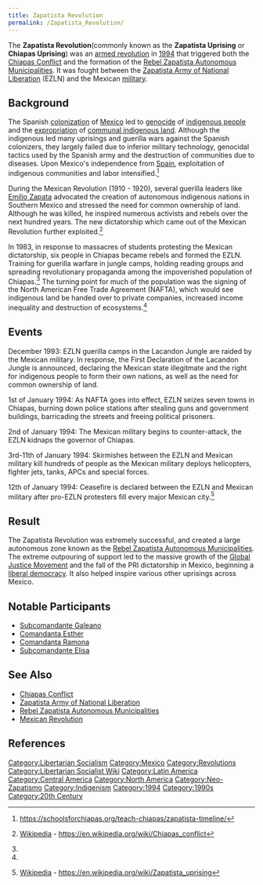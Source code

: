 ```yaml
---
title: Zapatista Revolution
permalink: /Zapatista_Revolution/
---
```


The **Zapatista Revolution**(commonly known as the **Zapatista
Uprising** or **Chiapas Uprising**) was an [armed
revolution](Revolution.md "wikilink") in
[1994](Timeline_of_Libertarian_Socialism.md "wikilink") that triggered both
the [Chiapas Conflict](Chiapas_Conflict.md "wikilink") and the formation of
the [Rebel Zapatista Autonomous
Municipalities](Rebel_Zapatista_Autonomous_Municipalities.md "wikilink").
It was fought between the [Zapatista Army of National
Liberation](Zapatista_Army_of_National_Liberation.md "wikilink") (EZLN) and
the Mexican [military](military.md "wikilink").

## Background

The Spanish [colonization](Colonialism.md "wikilink") of
[Mexico](Mexico.md "wikilink") led to [genocide](genocide.md "wikilink") of
[indigenous people](Indigenous_People.md "wikilink") and the
[expropriation](Privatisation.md "wikilink") of [communal indigenous
land](Commons.md "wikilink"). Although the indigenous led many uprisings
and guerilla wars against the Spanish colonizers, they largely failed
due to inferior military technology, genocidal tactics used by the
Spanish army and the destruction of communities due to diseases. Upon
Mexico's independence from [Spain](Spain.md "wikilink"), exploitation of
indigenous communities and labor intensified.[^1]

During the Mexican Revolution (1910 - 1920), several guerilla leaders
like [Emilio Zapata](Emilio_Zapata.md "wikilink") advocated the creation of
autonomous indigenous nations in Southern Mexico and stressed the need
for common ownership of land. Although he was killed, he inspired
numerous activists and rebels over the next hundred years. The new
dictatorship which came out of the Mexican Revolution further
exploited.[^2]

In 1983, in response to massacres of students protesting the Mexican
dictatorship, six people in Chiapas became rebels and formed the EZLN.
Training for guerilla warfare in jungle camps, holding reading groups
and spreading revolutionary propaganda among the impoverished population
of Chiapas.[^3] The turning point for much of the population was the
signing of the North American Free Trade Agreement (NAFTA), which would
see indigenous land be handed over to private companies, increased
income inequality and destruction of ecosystems.[^4]

## Events

December 1993: EZLN guerilla camps in the Lacandon Jungle are raided by
the Mexican military. In response, the First Declaration of the Lacandon
Jungle is announced, declaring the Mexican state illegitmate and the
right for indigenous people to form their own nations, as well as the
need for common ownership of land.

1st of January 1994: As NAFTA goes into effect, EZLN seizes seven towns
in Chiapas, burning down police stations after stealing guns and
government buildings, barricading the streets and freeing political
prisoners.

2nd of January 1994: The Mexican military begins to counter-attack, the
EZLN kidnaps the governor of Chiapas.

3rd-11th of January 1994: Skirmishes between the EZLN and Mexican
military kill hundreds of people as the Mexican military deploys
helicopters, fighter jets, tanks, APCs and special forces.

12th of January 1994: Ceasefire is declared between the EZLN and Mexican
military after pro-EZLN protesters fill every major Mexican city.[^5]

## Result

The Zapatista Revolution was extremely successful, and created a large
autonomous zone known as the [Rebel Zapatista Autonomous
Municipalities](Rebel_Zapatista_Autonomous_Municipalities.md "wikilink").
The extreme outpouring of support led to the massive growth of the
[Global Justice Movement](Global_Justice_Movement.md "wikilink") and the
fall of the PRI dictatorship in Mexico, beginning a [liberal
democracy](Liberalism.md "wikilink"). It also helped inspire various other
uprisings across Mexico.

## Notable Participants

- [Subcomandante Galeano](Subcomandante_Galeano.md "wikilink")
- [Comandanta Esther](Comandanta_Esther.md "wikilink")
- [Comandanta Ramona](Comandanta_Ramona.md "wikilink")
- [Subcomandante Elisa](Subcomandante_Elisa.md "wikilink")

## See Also

- [Chiapas Conflict](Chiapas_Conflict.md "wikilink")
- [Zapatista Army of National
  Liberation](Zapatista_Army_of_National_Liberation.md "wikilink")
- [Rebel Zapatista Autonomous
  Municipalities](Rebel_Zapatista_Autonomous_Municipalities.md "wikilink")
- [Mexican Revolution](Mexican_Revolution.md "wikilink")

## References

<references />

[Category:Libertarian
Socialism](Category:Libertarian_Socialism.md "wikilink")
[Category:Mexico](Category:Mexico.md "wikilink")
[Category:Revolutions](Category:Revolutions.md "wikilink")
[Category:Libertarian Socialist
Wiki](Category:Libertarian_Socialist_Wiki.md "wikilink") [Category:Latin
America](Category:Latin_America.md "wikilink") [Category:Central
America](Category:Central_America.md "wikilink") [Category:North
America](Category:North_America.md "wikilink")
[Category:Neo-Zapatismo](Category:Neo-Zapatismo.md "wikilink")
[Category:Indigenism](Category:Indigenism.md "wikilink")
[Category:1994](Category:1994.md "wikilink")
[Category:1990s](Category:1990s.md "wikilink") [Category:20th
Century](Category:20th_Century.md "wikilink")

[^1]: <https://schoolsforchiapas.org/teach-chiapas/zapatista-timeline/>

[^2]: [Wikipedia](Wikipedia.md "wikilink") -
    <https://en.wikipedia.org/wiki/Chiapas_conflict>

[^3]:

[^4]:

[^5]: [Wikipedia](Wikipedia.md "wikilink") -
    <https://en.wikipedia.org/wiki/Zapatista_uprising>